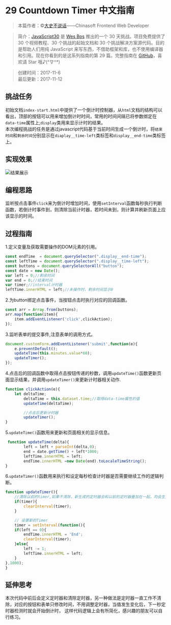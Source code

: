 # 29 Countdown Timer 中文指南

> 本篇作者：©[大史不说话](https://github.com/dashnowords)——Chinasoft Frontend Web Developer

> 简介：[JavaScript30](https://javascript30.com) 是 [Wes Bos](https://github.com/wesbos) 推出的一个 30 天挑战。项目免费提供了 30 个视频教程、30 个挑战的起始文档和 30 个挑战解决方案源代码。目的是帮助人们用纯 JavaScript 来写东西，不借助框架和库，也不使用编译器和引用。现在你看到的是这系列指南的第 29 篇。完整指南在 [GitHub](https://github.com/soyaine/JavaScript30)，喜欢请 Star 哦♪(^∇^*)

> 创建时间：2017-11-6   
最后更新：2017-11-12

## 挑战任务
初始文档`index-start.html`中提供了一个倒计时控制器，从`html`文档的结构可以看出，顶部的按钮可以用来增加倒计时时间，常用的时间间隔已将参数绑定在`data-time`属性上;`display`类用来显示计时的结果。   
本次编程挑战的任务是通过javascript代码基于当前时间生成一个倒计时，将`结束时间`和`剩余时间`分别显示在`diaplay__time-left`类标签和`display__end-time`类标签上。

## 实现效果
![结果展示](https://github.com/soyaine/JavaScript30/blob/master/29%20-%20Countdown%20Timer/effect.png)

## 编程思路  
监听按点击事件`click`来为倒计时增加时间，使用`setInterval`函数每秒执行判断函数，若倒计时事件到，则清除当前计时器，若时间未到，则计算并刷新页面上应该显示的时间。

## 过程指南   
1.定义变量及获取需要操作的DOM元素的引用。   
```js
const endTime  = document.querySelector(".display__end-time");
const leftTime = document.querySelector(".display__time-left");
const buttons = document.querySelectorAll("button");
const date = new Date();
var left = 0;//剩余时间
var end = 0;//结束时间
var timer;//interval计时器
leftTime.innerHTML = left;//未操作时，剩余时间显示0
```   
2.为button绑定点击事件，当按钮点击时执行对应的回调函数。      
```js
const arr = Array.from(buttons);
arr.map(function(item){
    item.addEventListener('click',clickAction);
});
```   
3.监听表单的提交事件,注意表单的调用方式。   
```js
document.customForm.addEventListener('submit',function(e){
	e.preventDefault();
	updateTime(this.minutes.value*60);
	updateTimer();
});
```   
4.点击后的回调函数中取得点击按钮传递的秒数，调用`updateTime()`函数更新页面显示结果，并调用`updateTimer()`来更新计时器相关动作.
```js
function clickAction(e){
	let deltaTime;
	   	deltaTime = this.dataset.time;//取得data-time属性的值
	   	updateTime(deltaTime);

        //点击后更新计时器
        updateTimer();
}
```      
5.`updateTime()`函数用来更新和页面相关的显示信息。   
```js
 function updateTime(delta){
	    left = left + parseInt(delta,0);
        end = date.getTime() + left*1000;
        leftTime.innerHTML = left;
        endTime.innerHTML =new Date(end).toLocaleTimeString();
}
```   
6.`updateTimer()`函数用来执行和设定每秒检查计时器是否需要继续工作的逻辑判断。   
```js
function updateTimer(){
	//清除以前的timer,如果不清除，新生成的定时器会和以前的定时器叠加在一起，均会生效。
	if(timer){
		clearInterval(timer);
	}

    // 设置新的Timer
    timer = setInterval(function(){
	if(left == 0){
		endTime.innerHTML = 'End';
        clearInterval(timer);
	}else{
		left -= 1;
		leftTime.innerHTML = left;
	}
},1000);
}
```   

## 延伸思考
本次代码中前后会定义定时器和清除定时器，另一种做法是定时器一直工作不清除，对应的按钮和表单只修改时间，不用调整定时器，当值发生变化后，下一秒定时器检测时就会开始倒计时，
这样代码逻辑上会有所简化，感兴趣的朋友可以自行练习。